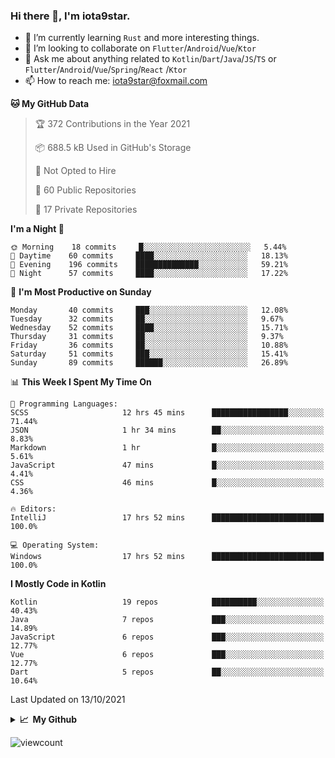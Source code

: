 ### Hi there 👋, I'm iota9star.

- 🌱 I’m currently learning `Rust` and more interesting things.
- 👯 I’m looking to collaborate on `Flutter`/`Android`/`Vue`/`Ktor`
- 💬 Ask me about anything related to `Kotlin`/`Dart`/`Java`/`JS`/`TS` or `Flutter`/`Android`/`Vue`/`Spring`/`React`
  /`Ktor`
- 📫 How to reach me: [iota9star@foxmail.com](iota9star@foxmail.com)



<!--START_SECTION:waka-->
**🐱 My GitHub Data** 

> 🏆 372 Contributions in the Year 2021
 > 
> 📦 688.5 kB Used in GitHub's Storage 
 > 
> 🚫 Not Opted to Hire
 > 
> 📜 60 Public Repositories 
 > 
> 🔑 17 Private Repositories  
 > 
**I'm a Night 🦉** 

```text
🌞 Morning    18 commits     █░░░░░░░░░░░░░░░░░░░░░░░░   5.44% 
🌆 Daytime    60 commits     ████░░░░░░░░░░░░░░░░░░░░░   18.13% 
🌃 Evening    196 commits    ██████████████░░░░░░░░░░░   59.21% 
🌙 Night      57 commits     ████░░░░░░░░░░░░░░░░░░░░░   17.22%

```
📅 **I'm Most Productive on Sunday** 

```text
Monday       40 commits     ███░░░░░░░░░░░░░░░░░░░░░░   12.08% 
Tuesday      32 commits     ██░░░░░░░░░░░░░░░░░░░░░░░   9.67% 
Wednesday    52 commits     ████░░░░░░░░░░░░░░░░░░░░░   15.71% 
Thursday     31 commits     ██░░░░░░░░░░░░░░░░░░░░░░░   9.37% 
Friday       36 commits     ██░░░░░░░░░░░░░░░░░░░░░░░   10.88% 
Saturday     51 commits     ███░░░░░░░░░░░░░░░░░░░░░░   15.41% 
Sunday       89 commits     ██████░░░░░░░░░░░░░░░░░░░   26.89%

```


📊 **This Week I Spent My Time On** 

```text
💬 Programming Languages: 
SCSS                     12 hrs 45 mins      █████████████████░░░░░░░░   71.44% 
JSON                     1 hr 34 mins        ██░░░░░░░░░░░░░░░░░░░░░░░   8.83% 
Markdown                 1 hr                █░░░░░░░░░░░░░░░░░░░░░░░░   5.61% 
JavaScript               47 mins             █░░░░░░░░░░░░░░░░░░░░░░░░   4.41% 
CSS                      46 mins             █░░░░░░░░░░░░░░░░░░░░░░░░   4.36%

🔥 Editors: 
IntelliJ                 17 hrs 52 mins      █████████████████████████   100.0%

💻 Operating System: 
Windows                  17 hrs 52 mins      █████████████████████████   100.0%

```

**I Mostly Code in Kotlin** 

```text
Kotlin                   19 repos            ██████████░░░░░░░░░░░░░░░   40.43% 
Java                     7 repos             ███░░░░░░░░░░░░░░░░░░░░░░   14.89% 
JavaScript               6 repos             ███░░░░░░░░░░░░░░░░░░░░░░   12.77% 
Vue                      6 repos             ███░░░░░░░░░░░░░░░░░░░░░░   12.77% 
Dart                     5 repos             ██░░░░░░░░░░░░░░░░░░░░░░░   10.64%

```



 Last Updated on 13/10/2021
<!--END_SECTION:waka-->

<details>
  <summary><b>📈&nbsp;&nbsp;My Github</b></summary>
  <br>
  <img src='https://github-profile-trophy.vercel.app/?username=iota9star'>
  <img src='https://bad-apple-github-readme.vercel.app/api?show_bg=1&username=iota9star&hide_title=true'>
  <img src='http://cr-skills-chart-widget.azurewebsites.net/api/api?username=iota9star'>
</details>


![viewcount](https://count.getloli.com/get/@iota9star?theme=rule34)
